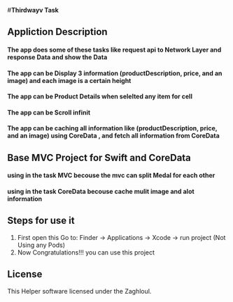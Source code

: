 #**Thirdwayv Task**

## Appliction Description

#### The app does some of these tasks like request api to Network Layer and response Data and show the Data
#### The app can be Display 3 information (productDescription, price, and an image) and each image is a certain height
#### The app can be Product Details when selelted any item for cell
#### The app can be Scroll infinit
#### The app can be caching all information like (productDescription, price, and an image) using CoreData , and fetch all information from CoreData

## Base MVC Project for Swift and CoreData

#### using in the task MVC becouse the mvc can split Medal for each other
#### using in the task CoreData becouse cache mulit image and alot information


## Steps for use it 
1. First open this Go to: Finder → Applications → Xcode → run project  (Not Using any Pods) 
2. Now Congratulations!!! you can use this project 

## License
This Helper software licensed under the Zaghloul.
